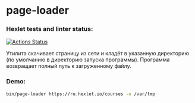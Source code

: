 # page-loader

### Hexlet tests and linter status:
[![Actions Status](https://github.com/behindthep/php-phpunit-testing-project-75/actions/workflows/hexlet-check.yml/badge.svg)](https://github.com/behindthep/php-phpunit-testing-project-75/actions)

Утилита скачивает страницу из сети и кладёт в указанную директорию (по умолчанию в директорию запуска программы). Программа возвращает полный путь к загруженному файлу.

### Demo:

```bash
bin/page-loader https://ru.hexlet.io/courses -o /var/tmp
```
